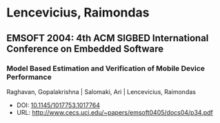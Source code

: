 # Lencevicius, Raimondas

## EMSOFT 2004: 4th ACM SIGBED International Conference on Embedded Software

### Model Based Estimation and Verification of Mobile Device Performance
Raghavan, Gopalakrishna | Salomaki, Ari | Lencevicius, Raimondas
* DOI: [10.1145/1017753.1017764](https://doi.org/10.1145/1017753.1017764)
* URL: <http://www.cecs.uci.edu/~papers/emsoft0405/docs04/p34.pdf>


